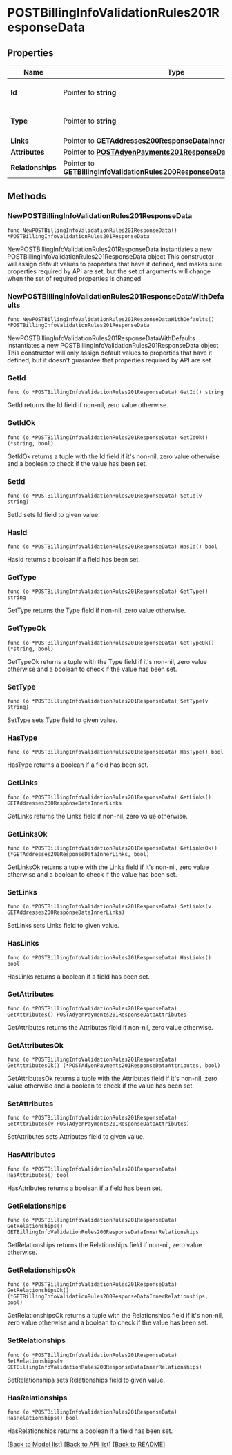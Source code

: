 # POSTBillingInfoValidationRules201ResponseData

## Properties

Name | Type | Description | Notes
------------ | ------------- | ------------- | -------------
**Id** | Pointer to **string** | The resource&#39;s id | [optional] 
**Type** | Pointer to **string** | The resource&#39;s type | [optional] [default to "billing_info_validation_rules"]
**Links** | Pointer to [**GETAddresses200ResponseDataInnerLinks**](GETAddresses200ResponseDataInnerLinks.md) |  | [optional] 
**Attributes** | Pointer to [**POSTAdyenPayments201ResponseDataAttributes**](POSTAdyenPayments201ResponseDataAttributes.md) |  | [optional] 
**Relationships** | Pointer to [**GETBillingInfoValidationRules200ResponseDataInnerRelationships**](GETBillingInfoValidationRules200ResponseDataInnerRelationships.md) |  | [optional] 

## Methods

### NewPOSTBillingInfoValidationRules201ResponseData

`func NewPOSTBillingInfoValidationRules201ResponseData() *POSTBillingInfoValidationRules201ResponseData`

NewPOSTBillingInfoValidationRules201ResponseData instantiates a new POSTBillingInfoValidationRules201ResponseData object
This constructor will assign default values to properties that have it defined,
and makes sure properties required by API are set, but the set of arguments
will change when the set of required properties is changed

### NewPOSTBillingInfoValidationRules201ResponseDataWithDefaults

`func NewPOSTBillingInfoValidationRules201ResponseDataWithDefaults() *POSTBillingInfoValidationRules201ResponseData`

NewPOSTBillingInfoValidationRules201ResponseDataWithDefaults instantiates a new POSTBillingInfoValidationRules201ResponseData object
This constructor will only assign default values to properties that have it defined,
but it doesn't guarantee that properties required by API are set

### GetId

`func (o *POSTBillingInfoValidationRules201ResponseData) GetId() string`

GetId returns the Id field if non-nil, zero value otherwise.

### GetIdOk

`func (o *POSTBillingInfoValidationRules201ResponseData) GetIdOk() (*string, bool)`

GetIdOk returns a tuple with the Id field if it's non-nil, zero value otherwise
and a boolean to check if the value has been set.

### SetId

`func (o *POSTBillingInfoValidationRules201ResponseData) SetId(v string)`

SetId sets Id field to given value.

### HasId

`func (o *POSTBillingInfoValidationRules201ResponseData) HasId() bool`

HasId returns a boolean if a field has been set.

### GetType

`func (o *POSTBillingInfoValidationRules201ResponseData) GetType() string`

GetType returns the Type field if non-nil, zero value otherwise.

### GetTypeOk

`func (o *POSTBillingInfoValidationRules201ResponseData) GetTypeOk() (*string, bool)`

GetTypeOk returns a tuple with the Type field if it's non-nil, zero value otherwise
and a boolean to check if the value has been set.

### SetType

`func (o *POSTBillingInfoValidationRules201ResponseData) SetType(v string)`

SetType sets Type field to given value.

### HasType

`func (o *POSTBillingInfoValidationRules201ResponseData) HasType() bool`

HasType returns a boolean if a field has been set.

### GetLinks

`func (o *POSTBillingInfoValidationRules201ResponseData) GetLinks() GETAddresses200ResponseDataInnerLinks`

GetLinks returns the Links field if non-nil, zero value otherwise.

### GetLinksOk

`func (o *POSTBillingInfoValidationRules201ResponseData) GetLinksOk() (*GETAddresses200ResponseDataInnerLinks, bool)`

GetLinksOk returns a tuple with the Links field if it's non-nil, zero value otherwise
and a boolean to check if the value has been set.

### SetLinks

`func (o *POSTBillingInfoValidationRules201ResponseData) SetLinks(v GETAddresses200ResponseDataInnerLinks)`

SetLinks sets Links field to given value.

### HasLinks

`func (o *POSTBillingInfoValidationRules201ResponseData) HasLinks() bool`

HasLinks returns a boolean if a field has been set.

### GetAttributes

`func (o *POSTBillingInfoValidationRules201ResponseData) GetAttributes() POSTAdyenPayments201ResponseDataAttributes`

GetAttributes returns the Attributes field if non-nil, zero value otherwise.

### GetAttributesOk

`func (o *POSTBillingInfoValidationRules201ResponseData) GetAttributesOk() (*POSTAdyenPayments201ResponseDataAttributes, bool)`

GetAttributesOk returns a tuple with the Attributes field if it's non-nil, zero value otherwise
and a boolean to check if the value has been set.

### SetAttributes

`func (o *POSTBillingInfoValidationRules201ResponseData) SetAttributes(v POSTAdyenPayments201ResponseDataAttributes)`

SetAttributes sets Attributes field to given value.

### HasAttributes

`func (o *POSTBillingInfoValidationRules201ResponseData) HasAttributes() bool`

HasAttributes returns a boolean if a field has been set.

### GetRelationships

`func (o *POSTBillingInfoValidationRules201ResponseData) GetRelationships() GETBillingInfoValidationRules200ResponseDataInnerRelationships`

GetRelationships returns the Relationships field if non-nil, zero value otherwise.

### GetRelationshipsOk

`func (o *POSTBillingInfoValidationRules201ResponseData) GetRelationshipsOk() (*GETBillingInfoValidationRules200ResponseDataInnerRelationships, bool)`

GetRelationshipsOk returns a tuple with the Relationships field if it's non-nil, zero value otherwise
and a boolean to check if the value has been set.

### SetRelationships

`func (o *POSTBillingInfoValidationRules201ResponseData) SetRelationships(v GETBillingInfoValidationRules200ResponseDataInnerRelationships)`

SetRelationships sets Relationships field to given value.

### HasRelationships

`func (o *POSTBillingInfoValidationRules201ResponseData) HasRelationships() bool`

HasRelationships returns a boolean if a field has been set.


[[Back to Model list]](../README.md#documentation-for-models) [[Back to API list]](../README.md#documentation-for-api-endpoints) [[Back to README]](../README.md)


